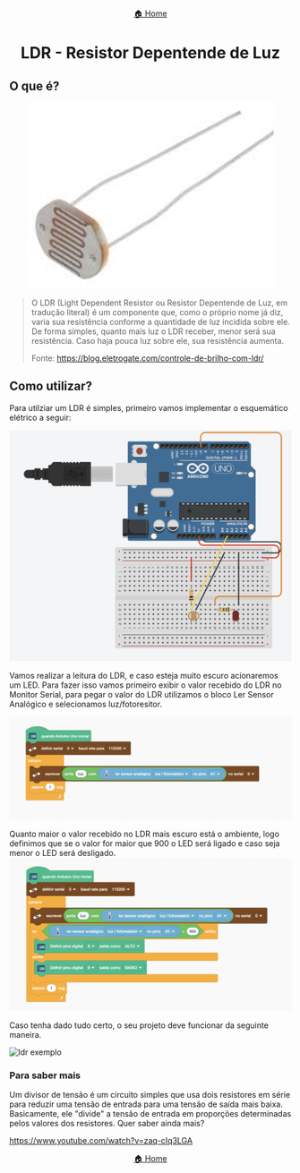 <center>

[🏠 Home](../README.md)

</center>

#

<h1 align="center">LDR - Resistor Depentende de Luz</h1>

## O que é?

<div align="center">

![servo motor](img/ldr/ldr.png)

</div>

> O LDR (Light Dependent Resistor ou Resistor Depentende de Luz, em tradução literal) é um componente que, como o próprio nome já diz, varia sua resistência conforme a quantidade de luz incidida sobre ele. De forma simples, quanto mais luz o LDR receber, menor será sua resistência. Caso haja pouca luz sobre ele, sua resistência aumenta.
>
> Fonte: https://blog.eletrogate.com/controle-de-brilho-com-ldr/

## Como utilizar?

Para utilziar um LDR é simples, primeiro vamos implementar o esquemático elétrico a seguir:

![esquemático elétrico](img/ldr/esquematico.png)

Vamos realizar a leitura do LDR, e caso esteja muito escuro acionaremos um LED. Para fazer isso vamos primeiro exibir o valor recebido do LDR no Monitor Serial, para pegar o valor do LDR utilizamos o bloco Ler Sensor Analógico e selecionamos luz/fotoresitor.

![code 1](img/ldr/code_1.png)

Quanto maior o valor recebido no LDR mais escuro está o ambiente, logo definimos que se o valor for maior que 900 o LED será ligado e caso seja menor o LED será desligado.
![code 2](img/ldr/code_2.png)

Caso tenha dado tudo certo, o seu projeto deve funcionar da seguinte maneira.

![ldr exemplo](img/ldr/example.gif)

### Para saber mais

Um divisor de tensão é um circuito simples que usa dois resistores em série para reduzir uma tensão de entrada para uma tensão de saída mais baixa. Basicamente, ele "divide" a tensão de entrada em proporções determinadas pelos valores dos resistores. Quer saber ainda mais?

https://www.youtube.com/watch?v=zaq-cIq3LGA

<center>

[🏠 Home](../README.md)

</center>
